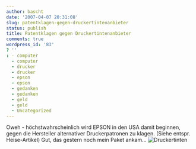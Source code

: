 ```yaml
---
author: bascht
date: '2007-04-07 20:31:08'
slug: patentklagen-gegen-druckertintenanbieter
status: publish
title: Patentklagen gegen Druckertintenanbieter
comments: true
wordpress_id: '83'
? ''
: - computer
  - computer
  - drucker
  - drucker
  - epson
  - epson
  - gedanken
  - gedanken
  - geld
  - geld
  - Uncategorized
---
```


Oweh - höchstwahrscheinlich wird EPSON in den USA damit beginnen,
gegen die Hersteller alternativer Druckerpatronen zu klagen. (Siehe
entspr. Heise-Artikel) Gut, das gestern noch mein Paket ankam...
![Druckertinten](http://www.bascht.com/uploads/2007/04/inkswiss.JPG)


